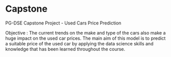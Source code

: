 # Capstone
PG-DSE Capstone Project - Used Cars Price Prediction

Objective : 
The current trends on the make and type of the cars also make a huge impact on the used car prices. The main aim of this model is to predict a suitable price of the used car by applying the data science skills and knowledge that has been learned throughout the course.
